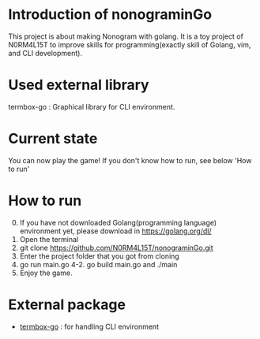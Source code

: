 # Introduction of nonograminGo
This project is about making Nonogram with golang.
It is a toy project of N0RM4L15T to improve skills for programming(exactly skill of Golang, vim, and CLI development).

# Used external library
termbox-go : Graphical library for CLI environment.

# Current state
You can now play the game!
If you don't know how to run, see below 'How to run'

# How to run
0. If you have not downloaded Golang(programming language) environment yet, please download in https://golang.org/dl/
1. Open the terminal
2. git clone https://github.com/N0RM4L15T/nonograminGo.git
3. Enter the project folder that you got from cloning
4. go run main.go
4-2. go build main.go and ./main
5. Enjoy the game.

# External package
- [termbox-go](https://github.com/nsf/termbox-go) : for handling CLI environment
